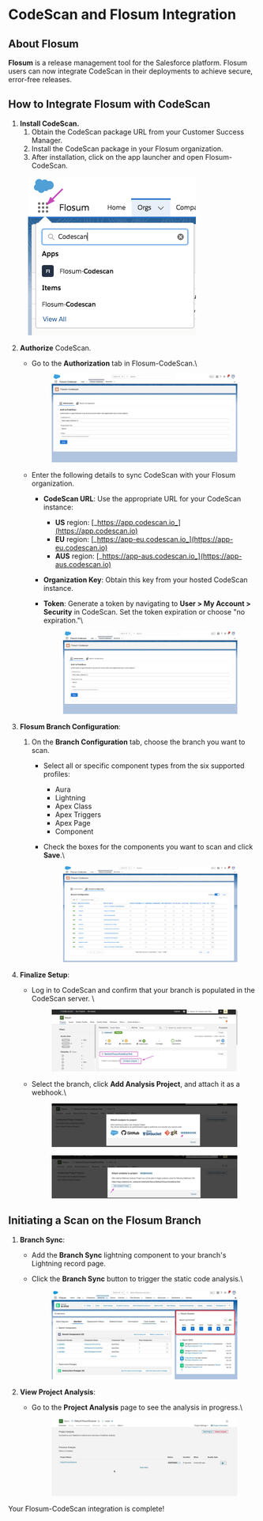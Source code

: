 # CodeScan and Flosum Integration

## About Flosum <a href="#about-flosum" id="about-flosum"></a>

**Flosum** is a release management tool for the Salesforce platform. Flosum users can now integrate CodeScan in their deployments to achieve secure, error-free releases.

## How to Integrate Flosum with CodeScan <a href="#how-to-integrate-flosum-with-codescan" id="how-to-integrate-flosum-with-codescan"></a>

1. **Install CodeScan.**&#x20;
   1. Obtain the CodeScan package URL from your Customer Success Manager.&#x20;
   2. Install the CodeScan package in your Flosum organization.&#x20;
   3. After installation, click on the app launcher and open Flosum-CodeScan.

<figure><img src="../../../../.gitbook/assets/image (509).png" alt=""><figcaption></figcaption></figure>

2.  **Authorize** CodeScan.

    *   Go to the **Authorization** tab in Flosum-CodeScan.\


        <figure><img src="../../../../.gitbook/assets/image (5) (1).png" alt=""><figcaption></figcaption></figure>



    * Enter the following details to sync CodeScan with your Flosum organization.
      * **CodeScan URL**: Use the appropriate URL for your CodeScan instance:
        * **US** region: [_https://app.codescan.io_](https://app.codescan.io)
        * **EU** region: [_https://app-eu.codescan.io_](https://app-eu.codescan.io)
        * **AUS** region: [_https://app-aus.codescan.io_](https://app-aus.codescan.io)
      * **Organization Key**: Obtain this key from your hosted CodeScan instance.
      *   **Token**: Generate a token by navigating to **User > My Account > Security** in CodeScan. Set the token expiration or choose "no expiration."\


          <figure><img src="../../../../.gitbook/assets/image (1) (1) (1) (1) (1) (1) (1) (1) (1).png" alt=""><figcaption></figcaption></figure>
3. **Flosum Branch Configuration**:
   1. On the **Branch Configuration** tab, choose the branch you want to scan.
      * Select all or specific component types from the six supported profiles:
        * Aura
        * Lightning
        * Apex Class
        * Apex Triggers
        * Apex Page
        * Component
      *   Check the boxes for the components you want to scan and click **Save**.\


          <figure><img src="../../../../.gitbook/assets/image (2) (1) (1) (1).png" alt=""><figcaption></figcaption></figure>
4. **Finalize Setup**:&#x20;
   *   Log in to CodeScan and confirm that your branch is populated in the CodeScan server. \


       <figure><img src="../../../../.gitbook/assets/image (3) (1) (1) (1).png" alt=""><figcaption></figcaption></figure>
   *   Select the branch, click **Add Analysis Project**, and attach it as a webhook.\


       <figure><img src="../../../../.gitbook/assets/image (4) (1) (1) (1).png" alt=""><figcaption></figcaption></figure>

       <figure><img src="../../../../.gitbook/assets/image (5) (1) (1) (1).png" alt=""><figcaption></figcaption></figure>

## Initiating a Scan on the Flosum Branch

1. **Branch Sync**:
   * Add the **Branch Sync** lightning component to your branch's Lightning record page.
   *   Click the **Branch Sync** button to trigger the static code analysis.\


       <figure><img src="../../../../.gitbook/assets/image (6) (1) (1).png" alt=""><figcaption></figcaption></figure>
2. **View Project Analysis**:
   *   Go to the **Project Analysis** page to see the analysis in progress.\


       <figure><img src="../../../../.gitbook/assets/image (7) (1) (1).png" alt=""><figcaption></figcaption></figure>

Your Flosum-CodeScan integration is complete!



